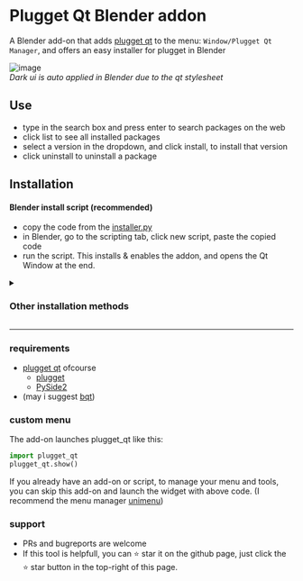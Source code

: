 # Plugget Qt Blender addon
A Blender add-on that adds [plugget qt](https://github.com/plugget/plugget-qt) to the menu: `Window/Plugget Qt Manager`, and offers an easy installer for plugget in Blender    


![image](https://github.com/plugget/plugget-qt-addon/assets/3758308/0752c140-5b26-452e-81ac-fc4e36ccdb23)<br>
_Dark ui is auto applied in Blender due to the qt stylesheet_


## Use
- type in the search box and press enter to search packages on the web
- click list to see all installed packages
- select a version in the dropdown, and click install, to install that version
- click uninstall to uninstall a package


## Installation

#### Blender install script (recommended)
- copy the code from the [installer.py](https://github.com/plugget/plugget-qt-addon/blob/main/installer.py)
- in Blender, go to the scripting tab, click new script, paste the copied code
- run the script. This installs & enables the addon, and opens the Qt Window at the end.

<details>
<summary><h3>Other installation methods</h3></summary>

#### Plugget install
If you already have plugget installed, you can plugget-install this addon by name `plugget-qt-addon`
```python
import plugget
plugget.install("plugget-qt-addon")
```

#### Manual install
- Download and extract this repo.
- Add the `plugget_qt_addon` folder (not `plugget-qt-addon` ⚠️) to your add-ons folder#
- Ensure you have the dependencies installed.  
There's a button in the add-on's preferences to install the `plugget-qt` dependency.
- Enable the addon, it should now show in your Blender menu `Window/Plugget Qt Manager`

#### local editable install
Great for development.  
1. Install the add-on without dependencies to addon folder
- `pip install --target "%appdata%\Blender Foundation\Blender\3.2\scripts\addons" --editable "path/to/repo" --no-dependencies --no-user`
2. Install the plugget-qt pip dependency to the modules folder
- `pip install plugget-qt -target "%appdata%\Blender Foundation\Blender\3.2\scripts\modules" --no-user`
3. start blender, and on every startup you need to add the modules path to site packages.
```python
import site, os
blender_scripts_path = os.path.join(os.path.expanduser("~"), "AppData", "Roaming", "Blender Foundation", "Blender", "3.2", "scripts", "addons")  # Windows OS example
site.addsitedir(blender_scripts_path)
```

</details>



---

### requirements
- [plugget qt](https://github.com/plugget/plugget-qt) ofcourse
  - [plugget](https://github.com/plugget/plugget)
  - [PySide2](https://pypi.org/project/PySide2/)
- (may i suggest [bqt](https://github.com/techartorg/bqt/))

### custom menu
The add-on launches plugget_qt like this:
```python
import plugget_qt
plugget_qt.show()
```
If you already have an add-on or script, to manage your menu and tools, you can skip this add-on and launch the widget with above code.
(I recommend the menu manager [unimenu](https://github.com/hannesdelbeke/unimenu_addon))

### support
- PRs and bugreports are welcome
- If this tool is helpfull, you can ⭐ star it on the github page,
just click the ⭐ star button in the top-right of this page.
